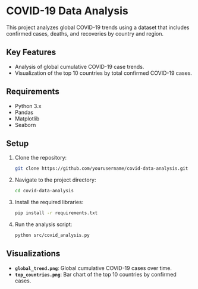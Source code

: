 # COVID-19 Data Analysis

This project analyzes global COVID-19 trends using a dataset that includes confirmed cases, deaths, and recoveries by country and region.

## Key Features

- Analysis of global cumulative COVID-19 case trends.
- Visualization of the top 10 countries by total confirmed COVID-19 cases.

## Requirements

- Python 3.x
- Pandas
- Matplotlib
- Seaborn

## Setup

1. Clone the repository:
   ```bash
   git clone https://github.com/yourusername/covid-data-analysis.git
   ```

2. Navigate to the project directory:
   ```bash
   cd covid-data-analysis
   ```

3. Install the required libraries:
   ```bash
   pip install -r requirements.txt
   ```

4. Run the analysis script:
   ```bash
   python src/covid_analysis.py
   ```

## Visualizations

- **`global_trend.png`**: Global cumulative COVID-19 cases over time.
- **`top_countries.png`**: Bar chart of the top 10 countries by confirmed cases.
